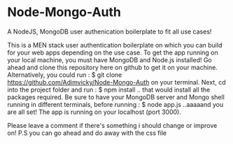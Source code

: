 # Node-Mongo-Auth
A NodeJS, MongoDB  user authenication boilerplate to fit all use cases!

This is a MEN stack user authentication boilerplate on which you can build for your web apps depending on the use case.
To get the app running on your local machine, you must have MongoDB and Node.js installed!
Go ahead and clone this repository here on github to get it on your machine. Alternatively, you could run :
$ git clone https://github.com/Adimvicky/Node-Mongo-Auth on your terminal.
Next, cd into the project folder and run : 
$ npm install
.. that would install all the packages required.
Be sure to have your MongoDB server and Mongo shell running in different terminals, before running :
$ node app.js
..aaaaand you are all set! The app is running on your localhost (port 3000).

Please leave a comment if there's something i should change or improve on! 
P.S you can go ahead and do away with the css file
